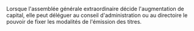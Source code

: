   
 Lorsque l'assemblée générale extraordinaire décide l'augmentation de capital, elle peut déléguer au conseil d'administration ou au directoire le pouvoir de fixer les modalités de l'émission des titres.  

  
